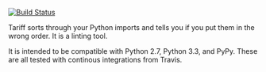 [![Build Status](https://travis-ci.org/mythmon/tariff.png?branch=master)](https://travis-ci.org/mythmon/tariff)

Tariff sorts through your Python imports and tells you if you put them in the
wrong order. It is a linting tool.

It is intended to be compatible with Python 2.7, Python 3.3, and PyPy. These
are all tested with continous integrations from Travis.
